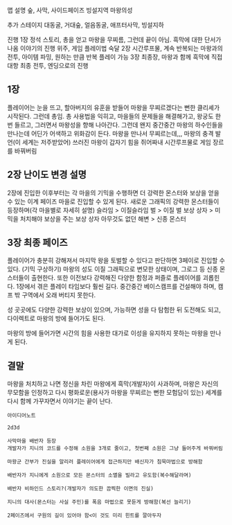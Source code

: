 ﻿맵 설명
  숲,
  사막,
  사이드페이즈 빙설지역
  마왕의성

  추가 스테이지
  대동굴, 거대숲, 얼음동굴, 애프터사막, 빙설지하

진행
1장
  정석 스토리, 총을 얻고 마왕을 무찌름, 그런데 끝이 아님. 흑막에 대한 단서가 나옴
    이야기의 진행 위주, 게임 플레이법 숙달
2장
  시간루프물, 계속 반복되는 마왕과의 전투,
    아이템 파밍, 원하는 만큼 반복 플레이 가능
3장
  최종장, 마왕과 함께 흑막에 직접 대항
    최종 전투, 엔딩으로의 진행

## 1장
플레이어는 눈을 뜨고, 할아버지의 유훈을 받들어 마왕을 무찌르겠다는 뻔한 클리셰가 시작된다.
그런데 총임.
총 사용법을 익히고, 마을들의 문제들을 해결해가고, 왕궁도 한번 들르고, 그러면서 마왕성을 향해 나아간다.
그런데 왠지 중간중간 마왕의 하수인들을 만나는데 어딘가 어색하고 위화감이 든다.
마왕을 만나서 무찌르는데,,, 마왕의 충격 발언(이 세계는 저주받았어)
쓰러진 마왕이 갑자기 힘을 쥐어짜내 시간루프물로 게임 장르를 바꿔버림

## 2장 난이도 변경 설명
2장에 진입한 이후부터는 각 마을의 기믹을 수행하면 더 강력한 몬스터와 보상을 얻을 수 있는
이계 페이즈 마을로 진입할 수 있게 된다.
 새로운 그래픽의 강력한 몬스터들이 등장하며(각 마을별로 자세히 설명)
슬라임 > 이질슬라임
벌 > 이질 벌
보상 상자 > 미믹을 처치해야 보상을 주는 보상 상자
아무것도 없던 해변 > 신종 몬스터

## 3장 최종 페이즈
플레이어가 충분히 강해져서 마지막 왕을 토벌할 수 있다고 판단하면 3페이로 진입할 수 있다.
(기믹 구상하기)
마왕의 성도 이질 그래픽으로 변모한 상태이며, 그로그 등 신종 몬스터들이 출현한다.
또한 이전보다 강력해진 다양한 함정과 퍼즐로 플레이어를 괴롭힌다.
1장에서 겪은 플레이 타임보다 훨씬 길다.
중간중간 베이스캠프를 건설해야 하며, 캠프 밖 구역에서 오래 버티지 못한다.

성 곳곳에도 다양한 강력한 보상이 있으며, 가능하면 성을 다 탐험한 뒤 도전해도 되고,
다이렉트로 마왕의 방에 들어가도 된다.

마왕의 방에 들어가면 시간의 힘을 사용한 대가로 이성을 유지하지 못하는 마왕을 만나게 된다.

## 결말
마왕을 처치하고 나면 정신을 차린 마왕에게 흑막(개발자)이 사과하며, 마왕은 자신의 무모함을 인정하고
다시 평화로운(용사가 마왕을 무찌르는 뻔한 모험담이 있는) 세계를 다시 함께 가꾸자면서 이야기는 끝이 난다.

```
아이디어노트

2d3d

사막마을 배반자 등장
개발자가 지니의 코드를 수정해 소원을 3개로 줄이고, 첫번째 소원은 그냥 들어주게 바꿔버림

마왕군 간부가 진실을 알리러 플레이어에게 접근하지만 배신자가 침묵마법으로 방해함

배반자가 지니에게 소원으로 모든 몬스터의 소멸을 빌라고 유도함(복수해달라며)

배반자 비하인드 스토리?(개발자가 의도한 끔찍한 이면의 진실)

지니의 대사(몬스터는 사실 주민)를 폭음 마법으로 못듣게 방해함(복선 늘리기)

2페이즈에서 구원의 길이 있어야 함<이 것도 미리 힌트를 깔아두자

```

